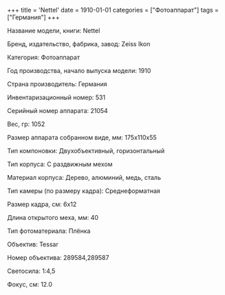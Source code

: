 +++
title = 'Nettel'
date = 1910-01-01
categories = ["Фотоаппарат"]
tags = ["Германия"]
+++

Название модели, книги: Nettel

Бренд, издательство, фабрика, завод: Zeiss Ikon

Категория: Фотоаппарат

Год производства, начало выпуска модели: 1910

Страна производитель: Германия

Инвентаризационный номер: 531

Серийный номер аппарата: 21054

Вес, гр: 1052

Размер аппарата  собранном виде, мм: 175х110х55

Тип компоновки: Двухобъективный, горизонтальный

Тип корпуса: С раздвижным мехом

Материал корпуса: Дерево, алюминий, медь, сталь

Тип камеры (по размеру кадра): Среднеформатная

Размер кадра, см: 6х12

Длина открытого меха, мм: 40

Тип фотоматериала: Плёнка

Объектив: Tessar

Номер объектива: 289584,289587

Светосила: 1:4,5

Фокус, см: 12.0

